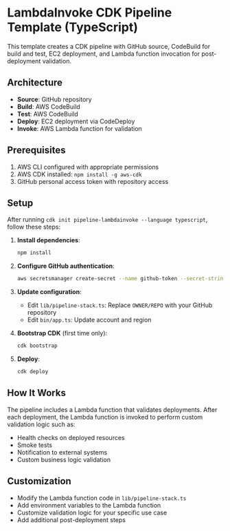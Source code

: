 # LambdaInvoke CDK Pipeline Template (TypeScript)

This template creates a CDK pipeline with GitHub source, CodeBuild for build and test, EC2 deployment, and Lambda function invocation for post-deployment validation.

## Architecture

- **Source**: GitHub repository
- **Build**: AWS CodeBuild
- **Test**: AWS CodeBuild
- **Deploy**: EC2 deployment via CodeDeploy
- **Invoke**: AWS Lambda function for validation

## Prerequisites

1. AWS CLI configured with appropriate permissions
2. AWS CDK installed: `npm install -g aws-cdk`
3. GitHub personal access token with repository access

## Setup

After running `cdk init pipeline-lambdainvoke --language typescript`, follow these steps:

1. **Install dependencies**:
   ```bash
   npm install
   ```

2. **Configure GitHub authentication**:
   ```bash
   aws secretsmanager create-secret --name github-token --secret-string "your-github-personal-access-token"
   ```

3. **Update configuration**:
   - Edit `lib/pipeline-stack.ts`: Replace `OWNER/REPO` with your GitHub repository
   - Edit `bin/app.ts`: Update account and region

4. **Bootstrap CDK** (first time only):
   ```bash
   cdk bootstrap
   ```

5. **Deploy**:
   ```bash
   cdk deploy
   ```

## How It Works

The pipeline includes a Lambda function that validates deployments. After each deployment, the Lambda function is invoked to perform custom validation logic such as:

- Health checks on deployed resources
- Smoke tests
- Notification to external systems
- Custom business logic validation

## Customization

- Modify the Lambda function code in `lib/pipeline-stack.ts`
- Add environment variables to the Lambda function
- Customize validation logic for your specific use case
- Add additional post-deployment steps